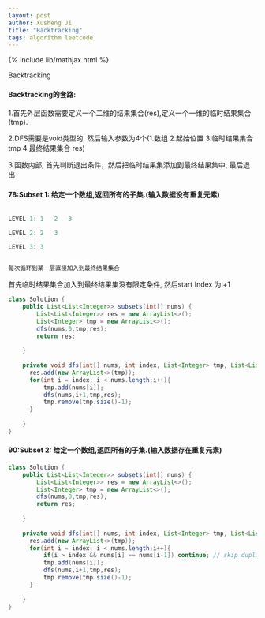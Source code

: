 ```yaml
---
layout: post
author: Xusheng Ji
title: "Backtracking"
tags: algorithm leetcode
---
```


{% include lib/mathjax.html %}


<script type="text/javascript" async
  src="https://cdnjs.cloudflare.com/ajax/libs/mathjax/2.7.5/MathJax.js?config=TeX-MML-AM_CHTML">
</script>

<script type="text/x-mathjax-config">
  MathJax.Hub.Config({
    extensions: [
      "MathMenu.js",
      "MathZoom.js",
      "AssistiveMML.js",
      "a11y/accessibility-menu.js"
    ],
    jax: ["input/TeX", "output/CommonHTML"],
    TeX: {
      extensions: [
        "AMSmath.js",
        "AMSsymbols.js",
        "noErrors.js",
        "noUndefined.js",
      ]
    }
  });
</script>



Backtracking   

#### Backtracking的套路:

1.首先外层函数需要定义一个二维的结果集合(res),定义一个一维的临时结果集合(tmp).


2.DFS需要是void类型的, 然后输入参数为4个(1.数组 2.起始位置 3.临时结果集合tmp 4.最终结果集合 res)


3.函数内部, 首先判断退出条件，然后把临时结果集添加到最终结果集中, 最后退出




#### 78:Subset 1: 给定一个数组,返回所有的子集.(输入数据没有重复元素)

```c

LEVEL 1: 1   2   3

LEVEL 2: 2   3   

LEVEL 3: 3   


每次循环到某一层直接加入到最终结果集合
```

首先临时结果集合加入到最终结果集没有限定条件, 然后start Index 为i+1


```java
class Solution {
    public List<List<Integer>> subsets(int[] nums) {
        List<List<Integer>> res = new ArrayList<>();
        List<Integer> tmp = new ArrayList<>();
        dfs(nums,0,tmp,res);
        return res;
      
    }
  
    private void dfs(int[] nums, int index, List<Integer> tmp, List<List<Integer>> res){
      res.add(new ArrayList<>(tmp));
      for(int i = index; i < nums.length;i++){
          tmp.add(nums[i]);
          dfs(nums,i+1,tmp,res);
          tmp.remove(tmp.size()-1);
      }
      
    }
}
```


#### 90:Subset 2: 给定一个数组,返回所有的子集.(输入数据存在重复元素)

```java
class Solution {
    public List<List<Integer>> subsets(int[] nums) {
        List<List<Integer>> res = new ArrayList<>();
        List<Integer> tmp = new ArrayList<>();
        dfs(nums,0,tmp,res);
        return res;
      
    }
  
    private void dfs(int[] nums, int index, List<Integer> tmp, List<List<Integer>> res){
      res.add(new ArrayList<>(tmp));
      for(int i = index; i < nums.length;i++){
          if(i > index && nums[i] == nums[i-1]) continue; // skip duplicates
          tmp.add(nums[i]);
          dfs(nums,i+1,tmp,res);
          tmp.remove(tmp.size()-1);
      }
      
    }
}
```



